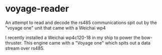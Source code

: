 # voyage-reader
An attempt to read and decode the rs485 communications spit out by the "voyage one" unit that came with a Weichai wp4

I recently installed a Weichai wp4c120-18 in my ship to power the bow-thruster.
This engine came with a "Voyage one" which spits out a data stream over rs485.
